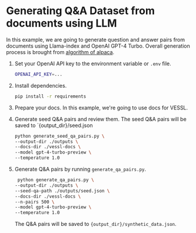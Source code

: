 # Generating Q&A Dataset from documents using LLM

In this example, we are going to generate question and answer pairs from documents using Llama-index and OpenAI GPT-4 Turbo. Overall generation process is brought from [algorithm of alpaca](https://github.com/tatsu-lab/stanford_alpaca/blob/main/generate_instruction.py).

1. Set your OpenAI API key to the environment variable or `.env` file.
    ```sh
    OPENAI_API_KEY=...
    ```

1. Install dependencies.
    ```sh
    pip install -r requirements
    ```

1. Prepare your docs. In this example, we're going to use docs for VESSL.

1. Generate seed Q&A pairs and review them. The seed Q&A pairs will be saved to `{output_dir}/seed.json
    ```sh
    python generate_seed_qa_pairs.py \
    --output-dir ./outputs \
    --docs-dir ./vessl-docs \
    --model gpt-4-turbo-preview \
    --temperature 1.0
    ```

1. Generate Q&A pairs by running `generate_qa_pairs.py`.
    ```sh
     python generate_qa_pairs.py \
    --output-dir ./outputs \
    --seed-qa-path ./outputs/seed.json \
    --docs-dir ./vessl-docs \
    --n-pairs 500 \
    --model gpt-4-turbo-preview \
    --temperature 1.0
    ```
    The Q&A pairs will be saved to `{output_dir}/synthetic_data.json`.
